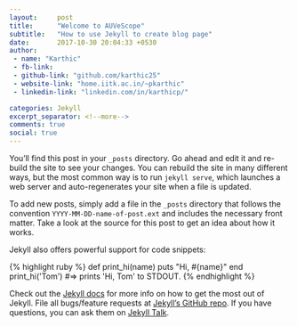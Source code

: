 ```yaml
---
layout:     post
title:      "Welcome to AUVeScope"
subtitle:   "How to use Jekyll to create blog page"
date:       2017-10-30 20:04:33 +0530
author: 
 - name: "Karthic"
 - fb-link:
 - github-link: "github.com/karthic25"
 - website-link: "home.iitk.ac.in/~pkarthic"
 - linkedin-link: "linkedin.com/in/karthicp/"

categories: Jekyll
excerpt_separator: <!--more-->
comments: true
social: true
---
```


You’ll find this post in your `_posts` directory. Go ahead and edit it and re-build the site to see your changes. You can rebuild the site in many different <!--more-->ways, but the most common way is to run `jekyll serve`, which launches a web server and auto-regenerates your site when a file is updated.

To add new posts, simply add a file in the `_posts` directory that follows the convention `YYYY-MM-DD-name-of-post.ext` and includes the necessary front matter. Take a look at the source for this post to get an idea about how it works.

Jekyll also offers powerful support for code snippets:

{% highlight ruby %}
def print_hi(name)
  puts "Hi, #{name}"
end
print_hi('Tom')
#=> prints 'Hi, Tom' to STDOUT.
{% endhighlight %}

Check out the [Jekyll docs][jekyll-docs] for more info on how to get the most out of Jekyll. File all bugs/feature requests at [Jekyll’s GitHub repo][jekyll-gh]. If you have questions, you can ask them on [Jekyll Talk][jekyll-talk].

[jekyll-docs]: https://jekyllrb.com/docs/home
[jekyll-gh]:   https://github.com/jekyll/jekyll
[jekyll-talk]: https://talk.jekyllrb.com/

